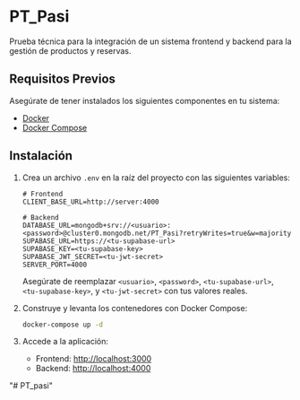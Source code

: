 # PT_Pasi

Prueba técnica para la integración de un sistema frontend y backend para la gestión de productos y reservas.

## Requisitos Previos

Asegúrate de tener instalados los siguientes componentes en tu sistema:

- [Docker](https://www.docker.com/)
- [Docker Compose](https://docs.docker.com/compose/)

## Instalación

1. Crea un archivo `.env` en la raíz del proyecto con las siguientes variables:

   ```env
   # Frontend
   CLIENT_BASE_URL=http://server:4000

   # Backend
   DATABASE_URL=mongodb+srv://<usuario>:<password>@cluster0.mongodb.net/PT_Pasi?retryWrites=true&w=majority
   SUPABASE_URL=https://<tu-supabase-url>
   SUPABASE_KEY=<tu-supabase-key>
   SUPABASE_JWT_SECRET=<tu-jwt-secret>
   SERVER_PORT=4000
   ```

   Asegúrate de reemplazar `<usuario>`, `<password>`, `<tu-supabase-url>`, `<tu-supabase-key>`, y `<tu-jwt-secret>` con tus valores reales.

2. Construye y levanta los contenedores con Docker Compose:

   ```bash
   docker-compose up -d
   ```

3. Accede a la aplicación:

   - Frontend: [http://localhost:3000](http://localhost:3000)
   - Backend: [http://localhost:4000](http://localhost:4000)

"# PT_pasi" 
